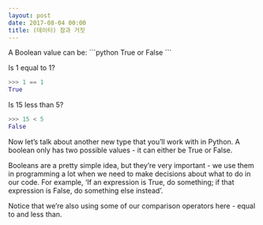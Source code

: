 ```yaml
---
layout: post
date: 2017-08-04 00:00
title: (데이터) 참과 거짓
---
```


<div id="ppt" markdown="1">
A Boolean value can be: 
```python
True or False
```

Is 1 equal to 1?
```python
>>> 1 == 1
True
```

Is 15 less than 5?
```python
>>> 15 < 5
False
```

</div>

<div id="desc" markdown="1">
Now let’s talk about another new type that you’ll work with in Python.
A boolean only has two possible values - it can either be True or False.

Booleans are a pretty simple idea, but they’re very important - we use them in programming a lot when we need to make decisions about what to do in our code.  For example, ‘If an expression is True, do something; if that expression is False, do something else instead’.

Notice that we’re also using some of our comparison operators here - equal to and less than.
</div>